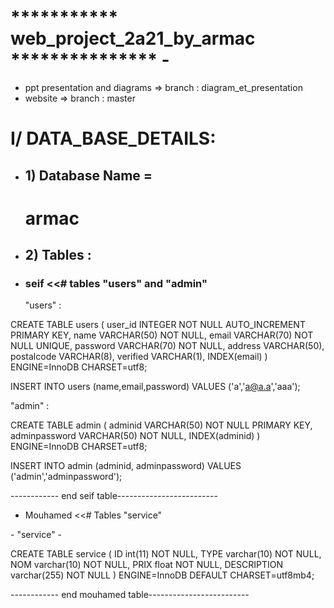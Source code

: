 #  *********** web_project_2a21_by_armac  ***************             -
* ppt presentation and diagrams => branch : diagram_et_presentation
* website => branch : master
#
<h1> I/ DATA_BASE_DETAILS:</h1>

* <h2> 1)  Database Name  = </h2>  <h1> armac </h1> 

* <h2> 2)  Tables : </h2>

* <h3> seif <<# tables "users" and "admin" </h3>

  </h4>"users" : </h4>

CREATE TABLE users (
   user_id INTEGER NOT NULL
     AUTO_INCREMENT PRIMARY KEY,
   name VARCHAR(50) NOT NULL,
   email VARCHAR(70) NOT NULL UNIQUE,
   password VARCHAR(70) NOT NULL,
   address VARCHAR(50),
   postalcode VARCHAR(8),
   verified  VARCHAR(1),
   INDEX(email)
) ENGINE=InnoDB CHARSET=utf8;


INSERT INTO users (name,email,password) VALUES ('a','a@a.a','aaa');

</h3> "admin" : </h3>

CREATE TABLE admin (
   adminid VARCHAR(50) NOT NULL PRIMARY KEY,
   adminpassword VARCHAR(50) NOT NULL,
   INDEX(adminid)
) ENGINE=InnoDB CHARSET=utf8;

INSERT INTO admin (adminid, adminpassword) VALUES ('admin','adminpassword');
</h3>  ------------ end seif table-------------------------   </h3>

* </h3> Mouhamed <<# Tables "service"   </h3>

</h3>-          "service"        -</h3>    

CREATE TABLE service (
  ID int(11) NOT NULL,
  TYPE varchar(10) NOT NULL,
  NOM varchar(10) NOT NULL,
  PRIX float NOT NULL,
  DESCRIPTION varchar(255) NOT NULL
) ENGINE=InnoDB DEFAULT CHARSET=utf8mb4;


</h3> ------------ end mouhamed table-------------------------   </h3>



